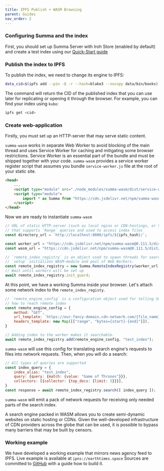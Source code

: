 ```yaml
---
title: IPFS Publish + WASM Browsing
parent: Guides
nav_order: 2
---
```


### Configuring Summa and the index
First, you should set up Summa Server with Iroh Store (enabled by default) and create a test index using our [Quick-Start guide](/summa/quick-start) 

### Publish the index to IPFS
To publish the index, we need to change its engine to IPFS:

```bash 
data_cid=$(ipfs add --pin -Q -r --hash=blake3 --nocopy data/bin/books)
```
The command will return the CID of the published index that you can use later for replicating or opening it through the browser.
For example, you can find your index using `kubo`:

```bash
ipfs get <cid>
```

### Create web-application
Firstly, you must set up an HTTP-server that may serve static content.

`summa-wasm` works in separate Web Worker to avoid blocking of the main thread and 
uses Service Worker for caching and mitigating some browser restrictions. Service Worker is an essential part
of the bundle and must be shipped together with your code. `summa-wasm` provides a service worker register script
that assumes you bundle `service-worker.js` file at the root of your static site.

```html
<head>
    ...
    <script type="module" src="./node_modules/summa-wasm/dist/service-worker-register.js"></script>
    <script type="module">
        import * as Summa from "https://cdn.jsdelivr.net/npm/summa-wasm@0.98.2/dist/main.js";
    </script>
</head>
```

Now we are ready to instantiate `summa-wasm`
```js
// URL of static HTTP-server (such as local nginx or CDN-hostings, or Storj, or IPFS, or whatever you want) 
// that supports `Range` queries and used to access index files
const directory_url = `http://localhost:8080/ipfs/${ipfs_hash}/`;

const worker_url = "https://cdn.jsdelivr.net/npm/summa-wasm@0.111.5/dist/root-worker.js";
const wasm_url = "https://cdn.jsdelivr.net/npm/summa-wasm@0.111.5/dist/index_bg.wasm"

// `remote_index_registry` is an object used to spawn threads for searching
// `setup` initializes WASM-module and pool of Web Workers.
const remote_index_registry = new Summa.RemoteIndexRegistry(worker_url, wasm_url);
// Wait until workers will be set up
await remote_index_registry.init_guard;
```

At this point, we have a working Summa inside your browser. Let's attach some network index to the `remote_index_registy`.

```js
// `remote_engine_config` is a configuration object used for telling Summa
// how to reach remote index
const remote_engine_config = {
    method: "GET",
    url_template: `https://our-fancy-domain.cdn-network.com/{file_name}`,
    headers_template: new Map([["range", "bytes={start}-{end}"]]),
}

// Adding index to the worker makes it searchable.
await remote_index_registry.add(remote_engine_config, "test_index");
```

`summa-wasm` will use this config for translating search engine's requests to files into network requests.
Then, when you will do a search:
```js
// All types of queries are supported
const index_query = {
    index_alias: "test_index",
    query: {query: {match: {value: "Game of Thrones"}}},
    collectors: [{collector: {top_docs: {limit: 5}}}],
}
const response = await remote_index_registry.search([ index_query ]);
```
`summa-wasm` will emit a pack of network requests for receiving only needed parts of the search index.

A search engine packed in WASM allows you to create semi-dynamic websites on static hosting or CDNs.
Given the well-developed infrastructure of CDN providers across the globe that can be used, it is possible
to bypass many barriers that may be built by censors.

### Working example

We have developed a working example that mirrors news agency feed to IPFS. Live example is available at `ipns://earthtimes.space`
Sources are committed to [GitHub](https://github.com/izihawa/earth-times) with a guide how to build it.
